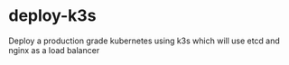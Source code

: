 # deploy-k3s
Deploy a production grade kubernetes using k3s which will use etcd and nginx as a load balancer
